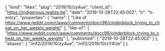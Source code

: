{
  "kind": "likes",
  "slug": "2019/10/zy4ue",
  "client_id": "https://indigenous.realize.be",
  "date": "2019-10-28T22:45:00Z",
  "h": "h-entry",
  "properties": {
    "name": [
      "Like of https://www.reddit.com/r/aww/comments/docc96/cinderblock_trying_to_cheat_on_her_weekly_weight/"
    ],
    "like-of": [
      "https://www.reddit.com/r/aww/comments/docc96/cinderblock_trying_to_cheat_on_her_weekly_weight/"
    ],
    "published": [
      "2019-10-28T22:45:00Z"
    ]
  },
  "aliases": [
    "/mf2/2019/10/zy4ue",
    "/mf2/2019/10/zY4Ue"
  ]
}
